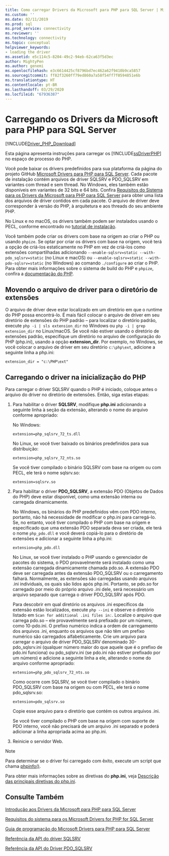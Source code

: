 ```yaml
---
title: Como carregar Drivers da Microsoft para PHP para SQL Server | Microsoft Docs
ms.custom: ''
ms.date: 02/11/2019
ms.prod: sql
ms.prod_service: connectivity
ms.reviewer: ''
ms.technology: connectivity
ms.topic: conceptual
helpviewer_keywords:
- loading the driver
ms.assetid: e5c114c5-8204-49c2-94eb-62ca63f5d3ec
author: MightyPen
ms.author: genemi
ms.openlocfilehash: e3c6614425cf8796bd7ec462a62f9410b9ca5857
ms.sourcegitcommit: ff82f3260ff79ed860a7a58f54ff7f0594851e6b
ms.translationtype: HT
ms.contentlocale: pt-BR
ms.lasthandoff: 03/29/2020
ms.locfileid: "67936387"
---
```

# <a name="loading-the-microsoft-drivers-for-php-for-sql-server"></a>Carregando os Drivers da Microsoft para PHP para SQL Server
[!INCLUDE[Driver_PHP_Download](../../includes/driver_php_download.md)]

Esta página apresenta instruções para carregar os [!INCLUDE[ssDriverPHP](../../includes/ssdriverphp_md.md)] no espaço de processo do PHP.  
  
Você pode baixar os drivers predefinidos para sua plataforma da página do projeto GitHub [Microsoft Drivers para PHP para SQL Server](https://github.com/Microsoft/msphpsql/releases). Cada pacote de instalação contém arquivos de driver SQLSRV e PDO_SQLSRV em variantes com thread e sem thread. No Windows, eles também estão disponíveis em variantes de 32 bits e 64 bits. Confira [Requisitos do Sistema para os Drivers da Microsoft para PHP para SQL Server](../../connect/php/system-requirements-for-the-php-sql-driver.md) para obter uma lista dos arquivos de driver contidos em cada pacote. O arquivo de driver deve corresponder à versão do PHP, à arquitetura e aos threads do seu ambiente PHP.

No Linux e no macOS, os drivers também podem ser instalados usando o PECL, conforme encontrado no [tutorial de instalação](../../connect/php/installation-tutorial-linux-mac.md).

Você também pode criar os drivers com base na origem ao criar o PHP ou usando `phpize`. Se optar por criar os drivers com base na origem, você terá a opção de criá-los estaticamente no PHP em vez de criá-los como extensões compartilhadas adicionando `--enable-sqlsrv=static --with-pdo_sqlsrv=static` (no Linux e macOS) ou `--enable-sqlsrv=static --with-pdo-sqlsrv=static` (no Windows) ao comando `./configure` ao criar o PHP. Para obter mais informações sobre o sistema de build do PHP e `phpize`, confira a [documentação do PHP](http://php.net/manual/install.php).
  
## <a name="moving-the-driver-file-into-your-extension-directory"></a>Movendo o arquivo de driver para o diretório de extensões  
O arquivo de driver deve estar localizado em um diretório em que o runtime do PHP possa encontrá-lo. É mais fácil colocar o arquivo de driver em seu diretório de extensões do PHP padrão – para localizar o diretório padrão, execute `php -i | sls extension_dir` no Windows ou `php -i | grep extension_dir` no Linux/macOS. Se você não estiver usando o diretório de extensões padrão, especifique um diretório no arquivo de configuração do PHP (php.ini), usando a opção **extension_dir**. Por exemplo, no Windows, se você colocar o arquivo de driver em seu diretório `c:\php\ext`, adicione a seguinte linha a php.ini:
  
```  
extension_dir = "c:\PHP\ext"  
```

## <a name="loading-the-driver-at-php-startup"></a>Carregando o driver na inicialização do PHP  
Para carregar o driver SQLSRV quando o PHP é iniciado, coloque antes o arquivo do driver no diretório de extensões. Então, siga estas etapas:  
  
1.  Para habilitar o driver **SQLSRV**, modifique **php.ini** adicionando a seguinte linha à seção da extensão, alterando o nome do arquivo conforme apropriado:  
  
    No Windows: 
    ```  
    extension=php_sqlsrv_72_ts.dll  
    ```  
    No Linux, se você tiver baixado os binários predefinidos para sua distribuição: 
    ```  
    extension=php_sqlsrv_72_nts.so  
    ```
    Se você tiver compilado o binário SQLSRV com base na origem ou com PECL, ele terá o nome sqlsrv.so:
    ```
    extension=sqlsrv.so
    ```
  
2.  Para habilitar o driver **PDO_SQLSRV**, a extensão PDO (Objetos de Dados do PHP) deve estar disponível, como uma extensão interna ou carregada dinamicamente.

    No Windows, os binários do PHP predefinidos vêm com PDO interno, portanto, não há necessidade de modificar o php.ini para carregá-lo. Se, no entanto, você tiver compilado o PHP com base na origem e especificado que uma extensão PDO separada deva ser criada, ele terá o nome `php_pdo.dll` e você deverá copiá-lo para o diretório de extensões e adicionar a seguinte linha a php.ini:  
    ```
    extension=php_pdo.dll  
    ```
    No Linux, se você tiver instalado o PHP usando o gerenciador de pacotes do sistema, o PDO provavelmente será instalado como uma extensão carregada dinamicamente chamada pdo.so. A extensão PDO deve ser carregada antes da extensão PDO_SQLSRV ou o carregamento falhará. Normalmente, as extensões são carregadas usando arquivos .ini individuais, os quais são lidos após php.ini. Portanto, se pdo.so for carregado por meio do próprio arquivo .ini dele, será necessário um arquivo separado que carrega o driver PDO_SQLSRV após PDO. 

    Para descobrir em qual diretório os arquivos .ini específicos da extensão estão localizados, execute `php --ini` e observe o diretório listado em `Scan for additional .ini files in:`. Localize o arquivo que carrega pdo.so – ele provavelmente será prefixado por um número, como 10-pdo.ini. O prefixo numérico indica a ordem de carregamento dos arquivos .ini, enquanto os arquivos que não têm um prefixo numérico são carregados alfabeticamente. Crie um arquivo para carregar o arquivo de driver PDO_SQLSRV denominado 30-pdo_sqlsrv.ini (qualquer número maior do que aquele que é o prefixo de pdo.ini funciona) ou pdo_sqlsrv.ini (se pdo.ini não estiver prefixado por um número) e adicione a seguinte linha a ele, alterando o nome do arquivo conforme apropriado:  
    ```
    extension=php_pdo_sqlsrv_72_nts.so
    ```
    Como ocorre com SQLSRV, se você tiver compilado o binário PDO_SQLSRV com base na origem ou com PECL, ele terá o nome pdo_sqlsrv.so:
    ```
    extension=pdo_sqlsrv.so
    ```
    Copie esse arquivo para o diretório que contém os outros arquivos .ini. 

    Se você tiver compilado o PHP com base na origem com suporte de PDO interno, você não precisará de um arquivo .ini separado e poderá adicionar a linha apropriada acima ao php.ini.
  
3.  Reinicie o servidor Web.  
  
> [!NOTE]  
> Para determinar se o driver foi carregado com êxito, execute um script que chama [phpinfo()](https://php.net/manual/en/function.phpinfo.php).  
  
Para obter mais informações sobre as diretivas do **php.ini**, veja [Descrição das principais diretivas do php.ini](https://php.net/manual/en/ini.core.php).  
  
## <a name="see-also"></a>Consulte Também  
[Introdução aos Drivers da Microsoft para PHP para SQL Server](../../connect/php/getting-started-with-the-php-sql-driver.md)

[Requisitos do sistema para os Microsoft Drivers for PHP for SQL Server](../../connect/php/system-requirements-for-the-php-sql-driver.md)

[Guia de programação do Microsoft Drivers para PHP para SQL Server](../../connect/php/programming-guide-for-php-sql-driver.md)

[Referência da API do driver SQLSRV](../../connect/php/sqlsrv-driver-api-reference.md)

[Referência da API do Driver PDO_SQLSRV](../../connect/php/pdo-sqlsrv-driver-reference.md)  
  

